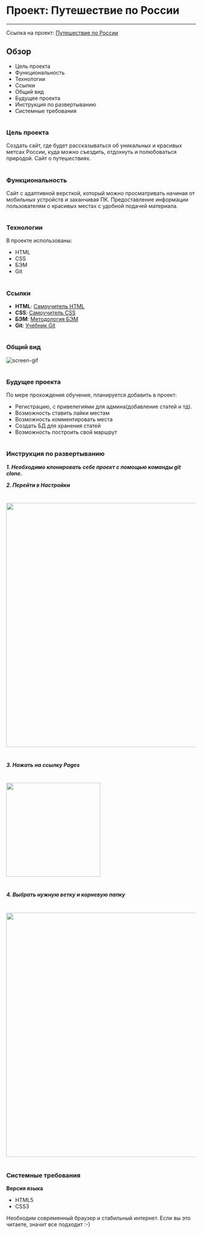 # Проект: Путешествие по России
---
Ссылка на проект: [Путешествие по России](https://alexeynewdeveloper.github.io/gh-pages-russian-travel/index.html)

## Обзор

- Цель проекта
- Функциональность
- Технологии
- Ссылки
- Общий вид
- Будущее проекта
- Инструкция по развертыванию
- Системные требования

# 
### Цель проекта

Создать сайт, где будет рассказываться об уникальных и красивых метсах России, куда можно съездить, отдохнуть и полюбоваться природой. Сайт о путешествиях.

#
### Функциональность

Сайт с адаптивной версткой, который можно просматривать начиная от мобильных устройств и заканчивая ПК. 
Предоставление информации пользователям о красивых местах с удобной подачей материала.

#
### Технологии

В проекте использованы: 
+ HTML
+ CSS
+ БЭМ
+ Git

#
### Ссылки

+ **HTML**: [Самоучитель HTML](http://htmlbook.ru)
+ **CSS**: [Самоучитель CSS](https://www.schoolsw3.com/css)
+ **БЭМ**: [Методология БЭМ](https://ru.bem.info/methodology/)
+ **Git**: [Учебник Git](https://git-scm.com/book/ru/v2)

#
### Общий вид

![screen-gif](./Russian-travel-gif.gif)

#
### Будущее проекта

По мере прохождения обучения, планируется добавить в проект:
+ Регистрацию, с привелегиями для админа(добавление статей и тд).
+ Возможность ставить лайки местам
+ Возможность комментировать места
+ Создать БД для хранения статей
+ Возможность построить свой маршрут

#
### Инструкция по развертыванию

**_1. Необходимо клонировать себе проект с помощью команды git clone._** 

**_2. Перейти в Настройки_** 
  #
  <img src="https://github.com/AlexeyNewDeveloper/IMGs/blob/main/Deploy_%D0%BD%D0%B0_%D0%93%D0%A5_pages/SettingsGH.png" width="650px"></img>
  #
**_3. Нажать на ссылку Pages_**
  #
  <img src="https://github.com/AlexeyNewDeveloper/IMGs/blob/main/Deploy_%D0%BD%D0%B0_%D0%93%D0%A5_pages/LinkToPages.png" width="250px"></img>
  #
**_4. Выбрать нужную ветку и корневую папку_**
  #
  <img src="https://github.com/AlexeyNewDeveloper/IMGs/blob/main/Deploy_%D0%BD%D0%B0_%D0%93%D0%A5_pages/SelectBranch.png" width="650px"></img>
   
#   
### Системные требования

  **Версия языка**
  + HTML5
  + CSS3

Необходим современный браузер и стабильный интернет. Если вы это читаете, значит все подходит :-)
